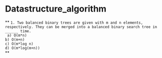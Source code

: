 # Datastructure_algorithm
**
`1. Two balanced binary trees are given with m and n elements, respectively. They can be merged into a balanced binary search tree in ______ time.`<br />
` a) O(m*n)`<br />
`b) O(m+n)`<br />
`c) O(m*log n)`<br />
`d) O(m*log(m+n))`<br /> **


